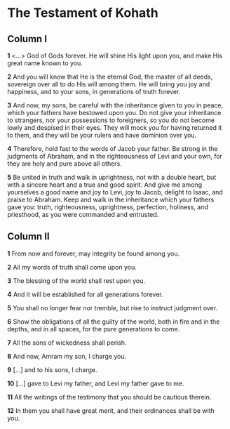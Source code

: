 # The Testament of Kohath

## Column I

**1** <…> God of Gods forever. He will shine His light upon you, and make His great name known to you.

**2** And you will know that He is the eternal God, the master of all deeds, sovereign over all to do His will among them. He will bring you joy and happiness, and to your sons, in generations of truth forever.

**3** And now, my sons, be careful with the inheritance given to you in peace, which your fathers have bestowed upon you. Do not give your inheritance to strangers, nor your possessions to foreigners, so you do not become lowly and despised in their eyes. They will mock you for having returned it to them, and they will be your rulers and have dominion over you.

**4** Therefore, hold fast to the words of Jacob your father. Be strong in the judgments of Abraham, and in the righteousness of Levi and your own, for they are holy and pure above all others.

**5** Be united in truth and walk in uprightness, not with a double heart, but with a sincere heart and a true and good spirit. And give me among yourselves a good name and joy to Levi, joy to Jacob, delight to Isaac, and praise to Abraham. Keep and walk in the inheritance which your fathers gave you: truth, righteousness, uprightness, perfection, holiness, and priesthood, as you were commanded and entrusted.

## Column II

**1** From now and forever, may integrity be found among you.

**2** All my words of truth shall come upon you.

**3** The blessing of the world shall rest upon you.

**4** And it will be established for all generations forever.

**5** You shall no longer fear nor tremble, but rise to instruct judgment over.

**6** Show the obligations of all the guilty of the world, both in fire and in the depths, and in all spaces, for the pure generations to come.

**7** All the sons of wickedness shall perish.

**8** And now, Amram my son, I charge you.

**9** [...] and to his sons, I charge.

**10** [...] gave to Levi my father, and Levi my father gave to me.

**11** All the writings of the testimony that you should be cautious therein.

**12** In them you shall have great merit, and their ordinances shall be with you.

